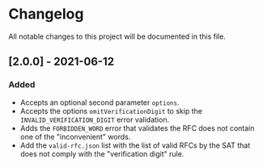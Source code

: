 # Changelog
All notable changes to this project will be documented in this file.


## [2.0.0] - 2021-06-12
### Added
- Accepts an optional second parameter `options`.
- Accepts the options `omitVerificationDigit` to skip the `INVALID_VERIFICATION_DIGIT` error validation.
- Adds the `FORBIDDEN_WORD` error that validates the RFC does not contain one of the "inconvenient" words.
- Add the `valid-rfc.json` list with the list of valid RFCs by the SAT that does not comply with the "verification digit" rule.
